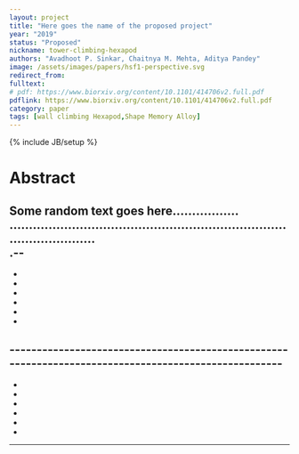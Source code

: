 ```yaml
---
layout: project
title: "Here goes the name of the proposed project"
year: "2019"
status: "Proposed"
nickname: tower-climbing-hexapod
authors: "Avadhoot P. Sinkar, Chaitnya M. Mehta, Aditya Pandey"
image: /assets/images/papers/hsf1-perspective.svg
redirect_from: 
fulltext: 
# pdf: https://www.biorxiv.org/content/10.1101/414706v2.full.pdf
pdflink: https://www.biorxiv.org/content/10.1101/414706v2.full.pdf
category: paper
tags: [wall climbing Hexapod,Shape Memory Alloy]
---
```

{% include JB/setup %}

# Abstract 


Some random text goes here.................
.............................................................................................<br>
.--
-
-
-
-

-
-
-
-----------------------------------------------------------------------------------------------------<br>
-
-
-
-
-
-

-
-------------------------------------------------------------------------------------------

